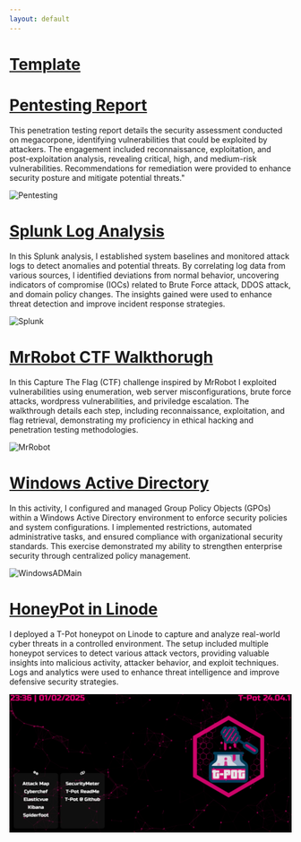 ```yaml
---
layout: default
---
```

# [Template](./index2.md)

# [Pentesting Report](https://drive.google.com/file/d/1ABmMokKL_AiCh6CGznK663EJDEh7kppu/view?usp=sharing)

This penetration testing report details the security assessment conducted on megacorpone, identifying vulnerabilities that 
could be exploited by attackers. The engagement included reconnaissance, exploitation, and post-exploitation analysis, 
revealing critical, high, and medium-risk vulnerabilities. Recommendations for remediation were provided to enhance security
posture and mitigate potential threats."

![Pentesting](https://www.shutterstock.com/image-vector/pentesting-software-minimal-infographic-web-260nw-1690813600.jpg)

# [Splunk Log Analysis](https://drive.google.com/file/d/1dKfPR4RsnlaR86V7QtOpbWqBXdIit0t5/view?usp=sharing)

In this Splunk analysis, I established system baselines and monitored attack logs to detect anomalies and potential threats. 
By correlating log data from various sources, I identified deviations from normal behavior, uncovering indicators of 
compromise (IOCs) related to Brute Force attack, DDOS attack, and domain policy changes. The insights gained were used to 
enhance threat detection and improve incident response strategies.

![Splunk](https://discoveredintelligence.com/wp-content/uploads/2017/01/splunk_data_integration.png)

# [MrRobot CTF Walkthorugh](https://drive.google.com/file/d/1VfwPWVlOGWI69MmZcE1jEXkZTCCd7_ex/view?usp=sharing)

In this Capture The Flag (CTF) challenge inspired by MrRobot I exploited vulnerabilities using enumeration, web server 
misconfigurations, brute force attacks, wordpress vulnerabilities, and priviledge escalation. The walkthrough details each
step, including reconnaissance, exploitation, and flag retrieval, demonstrating my proficiency in ethical hacking and 
penetration testing methodologies.

![MrRobot](https://images.squarespace-cdn.com/content/v1/56dc8e484d088e50d808772d/1469693706604-IA9JQWPOVNEA8QQ5BYDM/image-asset.jpeg)

# [Windows Active Directory](./windowsad.md)

In this activity, I configured and managed Group Policy Objects (GPOs) within a Windows Active Directory environment to 
enforce security policies and system configurations. I implemented restrictions, automated administrative tasks, and ensured 
compliance with organizational security standards. This exercise demonstrated my ability to strengthen enterprise security 
through centralized policy management.

![WindowsADMain](https://www.server-world.info/en/Windows_Server_2019/active_directory/img/31.png)

# [HoneyPot in Linode](./honeypot.md)

I deployed a T-Pot honeypot on Linode to capture and analyze real-world cyber threats in a controlled environment. The setup 
included multiple honeypot services to detect various attack vectors, providing valuable insights into malicious activity, attacker 
behavior, and exploit techniques. Logs and analytics were used to enhance threat intelligence and improve defensive security strategies.

![TPOTWEB](./images/TPOT.png)
